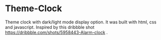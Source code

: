 # Theme-Clock
Theme clock with dark/light mode display option. It was built with html, css and javascript. Inspired by this dribbble shot https://dribbble.com/shots/5958443-Alarm-clock .
